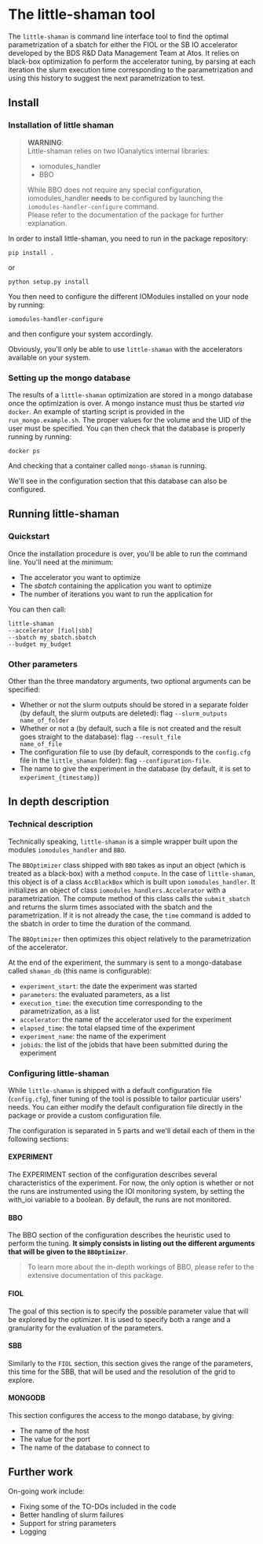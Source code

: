# The little-shaman tool

The <code>little-shaman</code> is command line interface tool to find the optimal parametrization of a sbatch for either the FIOL or the SB IO accelerator developed by the BDS R&D Data Management Team at Atos. It relies on black-box optimization fo perform the accelerator tuning, by parsing at each iteration the slurm execution time corresponding to the parametrization and using this history to suggest the next parametrization to test.

## Install

### Installation of little shaman 

> <b>WARNING</b>: <br>
> Little-shaman relies on two IOanalytics internal libraries: <br>
> - iomodules_handler
> - BBO <br>
>
> While BBO does not require any special configuration, iomodules_handler **needs** to be configured by launching the <code>iomodules-handler-configure</code> command. <br>
> Please refer to the documentation of the package for further explanation.

In order to install little-shaman, you need to run in the package repository:

```
pip install .
```

or

```
python setup.py install
```

You then need to configure the different IOModules installed on your node by running:

```
iomodules-handler-configure
```
and then configure your system accordingly.

Obviously, you'll only be able to use <code>little-shaman</code> with the accelerators available on your system.

### Setting up the mongo database

The results of a <code>little-shaman</code> optimization are stored in a mongo database once the optimization is over. A mongo instance must thus be started *via* <code>docker</code>. An example of starting script is provided in the <code>run_mongo.example.sh</code>. The proper values for the volume and the UID of the user must be specified. You can then check that the database is properly running by running:
 
```
docker ps
```

And checking that a container called <code>mongo-shaman</code> is running.

We'll see in the configuration section that this database can also be configured.

## Running little-shaman

### Quickstart

Once the installation procedure is over, you'll be able to run the command line. You'll need at the minimum:
- The accelerator you want to optimize 
- The *sbatch* containing the application you want to optimize
- The number of iterations you want to run the application for

You can then call:

```
little-shaman 
--accelerator [fiol|sbb] 
--sbatch my_sbatch.sbatch 
--budget my_budget
```

### Other parameters

Other than the three mandatory arguments, two optional arguments can be specified:
- Whether or not the slurm outputs should be stored in a separate folder (by default, the slurm outputs are deleted): flag <code>--slurm_outputs name_of_folder</code>
- Whether or not a (by default, such a file is not created and the result goes straight to the database): flag <code>--result_file name_of_file</code>
- The configuration file to use (by default, corresponds to the <code>config.cfg</code> file in the <code>little_shaman</code> folder): flag <code>--configuration-file</code>.
- The name to give the experiment in the database (by default, it is set to <code>experiment_{timestamp}</code>)

## In depth description

### Technical description

Technically speaking, <code>little-shaman</code> is a simple wrapper built upon the modules <code>iomodules_handler</code> and  <code>BBO</code>. 

The <code>BBOptimizer</code> class shipped with <code>BBO</code> takes as input an object (which is treated as a black-box) with a method <code>compute</code>. In the case of <code>little-shaman</code>, this object is of a class <code>AccBlackBox</code> which is built upon <code>iomodules_handler</code>. It initializes an object of class <code>iomodules_handlers.Accelerator</code> with a parametrization. The compute method of this class calls the <code>submit_sbatch</code> and returns the slurm times associated with the sbatch and the parametrization. If it is not already the case, the <code>time</code> command is added to the sbatch in order to time the duration of the command.

The <code>BBOptimizer</code> then optimizes this object relatively to the parametrization of the accelerator.

At the end of the experiment, the summary is sent to a mongo-database called <code>shaman_db</code> (this name is configurable):
- <code>experiment_start</code>: the date the experiment was started
- <code>parameters</code>: the evaluated parameters, as a list
- <code>execution_time</code>: the execution time corresponding to the parametrization, as a list
- <code>accelerator</code>: the name of the accelerator used for the experiment
- <code>elapsed_time</code>: the total elapsed time of the experiment
- <code>experiment_name</code>: the name of the experiment
- <code>jobids</code>: the list of the jobids that have been submitted during the experiment

### Configuring little-shaman

While <code>little-shaman</code> is shipped with a default configuration file (<code>config.cfg</code>), finer tuning of the tool is possible to tailor particular users' needs. You can either modify the default configuration file directly in the package or provide a custom configuration file.

The configuration is separated in 5 parts and we'll detail each of them in the following sections:

#### EXPERIMENT

The EXPERIMENT section of the configuration describes several characteristics of the experiment. For now, the only option is whether or not the runs are instrumented using the IOI monitoring system, by setting the with_ioi variable to a boolean. By default, the runs are not monitored.

#### BBO

The BBO section of the configuration describes the heuristic used to perform the tuning. **It simply consists in listing out the different arguments that will be given to the <code>BBOptimizer</code>**.

> To learn more about the in-depth workings of BBO, please refer to the extensive documentation of this package.

#### FIOL

The goal of this section is to specify the possible parameter value that will be explored by the optimizer. It is used to specify both a range and a granularity for the evaluation of the parameters.

#### SBB

Similarly to the <code>FIOL</code> section, this section gives the range of the parameters, this time for the SBB, that will be used and the resolution of the grid to explore.

#### MONGODB

This section configures the access to the mongo database, by giving:
- The name of the host
- The value for the port
- The name of the database to connect to

## Further work

On-going work include:
- Fixing some of the TO-DOs included in the code
- Better handling of slurm failures
- Support for string parameters
- Logging